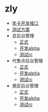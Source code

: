 # zly
* [年卡开发接口](card.md)
* [测试方案](rc.md)
* 总后台管理
  * [正式](http://drive.zlvyun.com/manage) 
  * [开发alpha](http://drive.alpha.zlvyun.com/manage) 
  * [测试rc](http://drive.rc.zlvyun.com/manage) 
* 代售点后台管理
  * [正式](http://drive.zlvyun.com/card/manage) 
  * [开发alpha](http://drive.alpha.zlvyun.com/card/manage) 
  * [测试rc](http://drive.rc.zlvyun.com/card/manage) 
* 景区后台管理
  * [正式](http://drive.zlvyun.com/card/scenic) 
  * [开发alpha](http://drive.alpha.zlvyun.com/card/scenic)
  * [测试rc](http://drive.rc.zlvyun.com/card/scenic)

